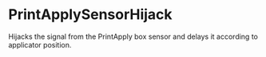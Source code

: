 # PrintApplySensorHijack
Hijacks the signal from the PrintApply box sensor and delays it according to applicator position.
